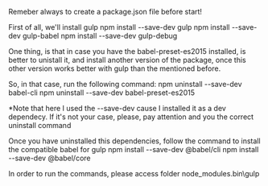 Remeber always to create a package.json file before start!

First of all, we'll install gulp
npm install --save-dev gulp
npm install --save-dev gulp-babel
npm install --save-dev gulp-debug


One thing, is that in case you have the babel-preset-es2015 installed, is better to unistall it, and install another version of the package, once this other version works better with gulp than the mentioned before.


So, in that case, run the following command:
npm uninstall --save-dev babel-cli
npm uninstall --save-dev babel-preset-es2015

*Note that here I used the --save-dev cause I installed it as a dev dependecy. If it's not your case, please, pay attention and you the correct uninstall command


Once you have uninstalled this dependencies, follow the command to install the compatible babel for gulp
npm install --save-dev @babel/cli 
npm install --save-dev @babel/core 

In order to run the commands, please access folder node_modules\.bin\gulp

